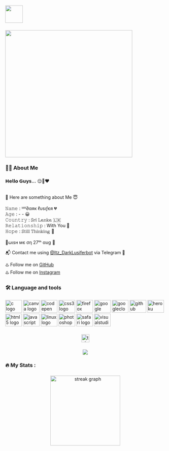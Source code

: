 

###

<div>
  <img height="55" src="https://camo.githubusercontent.com/8ea6b34dae7d5ef5b905f19569061d55c5afabc78250f200c0ec1bc4bdb8396e/68747470733a2f2f726561646d652d747970696e672d7376672e6865726f6b756170702e636f6d3f73697a653d33302677696474683d353030266c696e65733d48692b54686572652bf09f918b"  />
</div>

###

<img src="https://telegra.ph/file/8e46d74419e80ff367232.jpg" width="400" >


###

<h3 align="left">👨‍💻  About Me</h3>

###

<p align="left"><b>𝗛𝗲𝗹𝗹𝗼 𝗚𝘂𝘆𝘀...</b> 😌🌿❤️<br>
<br>
<br>
💬 Here are something about Me 😇<br>
<br>
𝙽𝚊𝚖𝚎 : ᴹᴿ∂αяк ℓυѕιƒєя 💔<br>
𝙰𝚐𝚎 : - - 😀<br>
𝙲𝚘𝚞𝚗𝚝𝚛𝚢 : 𝕊𝕣𝕚 𝕃𝕒𝕟𝕜𝕒 🇱🇰<br>
𝚁𝚎𝚕𝚊𝚝𝚒𝚘𝚗𝚜𝚑𝚒𝚙 : With You 🌿<br>
𝙷𝚘𝚙𝚎 : 𝕊𝕥𝕚𝕝𝕝 𝕋𝕙𝕚𝕟𝕜𝕚𝕟𝕘 🧐<br>
<br>
🎂ωιѕн мє ση 27ᵗʰ αυg 👼<br>
</p>

📬 Contact me using <a href="t.me/Itz_DarkLusiferbot">@Itz_DarkLusiferbot</a> via Telegram 🪬

 ♨️ Follow me on <a href="https://github.com/DarkLusifer"> GitHub </a> <br>
 ♨️ Follow me on <a href="https://instagram.com/itzme_mrdarklusifer"> Instagram </a> 
 
###

<h3 align="left">🛠 Language and tools</h3>

###

<div align="left">
  <img src="https://cdn.jsdelivr.net/gh/devicons/devicon/icons/c/c-original.svg" height="40" width="52" alt="c logo"  />
  <img src="https://cdn.jsdelivr.net/gh/devicons/devicon/icons/canva/canva-original.svg" height="40" width="52" alt="canva logo"  />
  <img src="https://cdn.jsdelivr.net/gh/devicons/devicon/icons/codepen/codepen-plain.svg" height="40" width="52" alt="codepen logo"  />
  <img src="https://cdn.jsdelivr.net/gh/devicons/devicon/icons/css3/css3-original.svg" height="40" width="52" alt="css3 logo"  />
  <img src="https://cdn.jsdelivr.net/gh/devicons/devicon/icons/firefox/firefox-original.svg" height="40" width="52" alt="firefox logo"  />
  <img src="https://cdn.jsdelivr.net/gh/devicons/devicon/icons/google/google-original.svg" height="40" width="52" alt="google logo"  />
  <img src="https://cdn.jsdelivr.net/gh/devicons/devicon/icons/googlecloud/googlecloud-original.svg" height="40" width="52" alt="googlecloud logo"  />
  <img src="https://cdn.jsdelivr.net/gh/devicons/devicon/icons/github/github-original.svg" height="40" width="52" alt="github logo"  />
  <img src="https://cdn.jsdelivr.net/gh/devicons/devicon/icons/heroku/heroku-original.svg" height="40" width="52" alt="heroku logo"  />
  <img src="https://cdn.jsdelivr.net/gh/devicons/devicon/icons/html5/html5-original.svg" height="40" width="52" alt="html5 logo"  />
  <img src="https://cdn.jsdelivr.net/gh/devicons/devicon/icons/javascript/javascript-original.svg" height="40" width="52" alt="javascript logo"  />
  <img src="https://cdn.jsdelivr.net/gh/devicons/devicon/icons/linux/linux-original.svg" height="40" width="52" alt="linux logo"  />
  <img src="https://cdn.jsdelivr.net/gh/devicons/devicon/icons/photoshop/photoshop-plain.svg" height="40" width="52" alt="photoshop logo"  />
  <img src="https://cdn.jsdelivr.net/gh/devicons/devicon/icons/safari/safari-original.svg" height="40" width="52" alt="safari logo"  />
  <img src="https://cdn.jsdelivr.net/gh/devicons/devicon/icons/visualstudio/visualstudio-plain.svg" height="40" width="52" alt="visualstudio logo"  />
</div>

###

<div align="center">
  <a href="https://t.me/Mr_darklusifer" target="_blank">
    <img src="https://img.shields.io/static/v1?message=Telegram&logo=telegram&label=&color=2CA5E0&logoColor=white&labelColor=&style=for-the-badge" height="25" alt="telegram logo"  />
  </a>
</div>

###

<div align="center">
  <img src="https://visitor-badge.laobi.icu/badge?page_id=Dar.Dar&"  />
</div>

###

<h3 align="left">🔥   My Stats :</h3>

###

<div align="center">
  <img src="https://streak-stats.demolab.com?user=Dar&locale=en&mode=daily&theme=dark&hide_border=false&border_radius=5&order=3" height="220" alt="streak graph"  />
</div>

###
